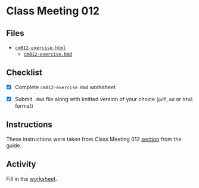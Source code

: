 # Class Meeting 012

## Files
* [`cm012-exercise.html`](https://dy-lin.github.io/STAT545-participation/cm012/cm012-exercise.html)
  * [`cm012-exercise.Rmd`](https://github.com/dy-lin/STAT545-participation/blob/master/cm012/cm012-exercise.Rmd)

## Checklist
- [x] Complete `cm012-exercise.Rmd` worksheet
- [x] Submit `.Rmd` file along with knitted version of your choice (`pdf`, `md` or `html` format)


## Instructions
These instructions were taken from Class Meeting 012 [section](https://stat545guidebook.netlify.com/working-with-factors-in-r.html) from the guide.

## Activity
Fill in the [worksheet](https://raw.githubusercontent.com/STAT545-UBC/Classroom/master/tutorials/cm012-exercise.Rmd).
